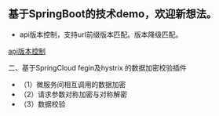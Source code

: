 ## 基于SpringBoot的技术demo，欢迎新想法。

- api版本控制，支持url前缀版本匹配。版本降级匹配。

[api版本控制](https://github.com/RavenHuo/SpringAttempt/tree/master/raven-version-control/)


二、基于SpringCloud fegin及hystrix 的数据加密校验插件
- （1）微服务间相互调用的数据加密
- （2）请求参数对称加密与对称解密
- （3）数据校验
